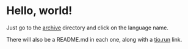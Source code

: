 # Hello, world!

Just go to the [archive](archive) directory and click on the language name.

There will also be a README.md in each one, along with a [tio.run](https://tio.run/#) link.
